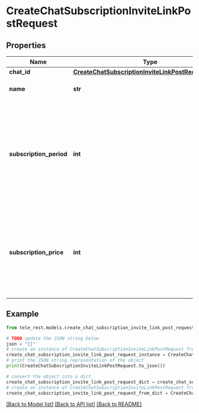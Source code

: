 # CreateChatSubscriptionInviteLinkPostRequest


## Properties

Name | Type | Description | Notes
------------ | ------------- | ------------- | -------------
**chat_id** | [**CreateChatSubscriptionInviteLinkPostRequestChatId**](CreateChatSubscriptionInviteLinkPostRequestChatId.md) |  | 
**name** | **str** | Invite link name; 0-32 characters | [optional] 
**subscription_period** | **int** | The number of seconds the subscription will be active for before the next payment. Currently, it must always be 2592000 (30 days). | 
**subscription_price** | **int** | The amount of Telegram Stars a user must pay initially and after each subsequent subscription period to be a member of the chat; 1-10000 | 

## Example

```python
from tele_rest.models.create_chat_subscription_invite_link_post_request import CreateChatSubscriptionInviteLinkPostRequest

# TODO update the JSON string below
json = "{}"
# create an instance of CreateChatSubscriptionInviteLinkPostRequest from a JSON string
create_chat_subscription_invite_link_post_request_instance = CreateChatSubscriptionInviteLinkPostRequest.from_json(json)
# print the JSON string representation of the object
print(CreateChatSubscriptionInviteLinkPostRequest.to_json())

# convert the object into a dict
create_chat_subscription_invite_link_post_request_dict = create_chat_subscription_invite_link_post_request_instance.to_dict()
# create an instance of CreateChatSubscriptionInviteLinkPostRequest from a dict
create_chat_subscription_invite_link_post_request_from_dict = CreateChatSubscriptionInviteLinkPostRequest.from_dict(create_chat_subscription_invite_link_post_request_dict)
```
[[Back to Model list]](../README.md#documentation-for-models) [[Back to API list]](../README.md#documentation-for-api-endpoints) [[Back to README]](../README.md)


